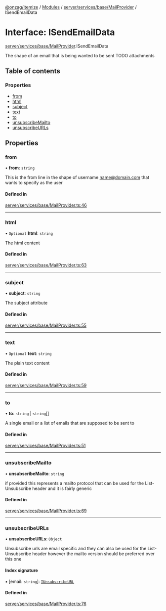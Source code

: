 [@onzag/itemize](../README.md) / [Modules](../modules.md) / [server/services/base/MailProvider](../modules/server_services_base_MailProvider.md) / ISendEmailData

# Interface: ISendEmailData

[server/services/base/MailProvider](../modules/server_services_base_MailProvider.md).ISendEmailData

The shape of an email that is being wanted to be sent
TODO attachments

## Table of contents

### Properties

- [from](server_services_base_MailProvider.ISendEmailData.md#from)
- [html](server_services_base_MailProvider.ISendEmailData.md#html)
- [subject](server_services_base_MailProvider.ISendEmailData.md#subject)
- [text](server_services_base_MailProvider.ISendEmailData.md#text)
- [to](server_services_base_MailProvider.ISendEmailData.md#to)
- [unsubscribeMailto](server_services_base_MailProvider.ISendEmailData.md#unsubscribemailto)
- [unsubscribeURLs](server_services_base_MailProvider.ISendEmailData.md#unsubscribeurls)

## Properties

### from

• **from**: `string`

This is the from line in the shape of
username <name@domain.com> that wants to specify
as the user

#### Defined in

[server/services/base/MailProvider.ts:46](https://github.com/onzag/itemize/blob/f2f29986/server/services/base/MailProvider.ts#L46)

___

### html

• `Optional` **html**: `string`

The html content

#### Defined in

[server/services/base/MailProvider.ts:63](https://github.com/onzag/itemize/blob/f2f29986/server/services/base/MailProvider.ts#L63)

___

### subject

• **subject**: `string`

The subject attribute

#### Defined in

[server/services/base/MailProvider.ts:55](https://github.com/onzag/itemize/blob/f2f29986/server/services/base/MailProvider.ts#L55)

___

### text

• `Optional` **text**: `string`

The plain text content

#### Defined in

[server/services/base/MailProvider.ts:59](https://github.com/onzag/itemize/blob/f2f29986/server/services/base/MailProvider.ts#L59)

___

### to

• **to**: `string` \| `string`[]

A single email or a list of emails that are supposed
to be sent to

#### Defined in

[server/services/base/MailProvider.ts:51](https://github.com/onzag/itemize/blob/f2f29986/server/services/base/MailProvider.ts#L51)

___

### unsubscribeMailto

• **unsubscribeMailto**: `string`

if provided this represents a mailto protocol
that can be used for the List-Unsubscribe header
and it is fairly generic

#### Defined in

[server/services/base/MailProvider.ts:69](https://github.com/onzag/itemize/blob/f2f29986/server/services/base/MailProvider.ts#L69)

___

### unsubscribeURLs

• **unsubscribeURLs**: `Object`

Unsubscribe urls are email specific and they can
also be used for the List-Unsubscribe header
however the mailto version should be preferred
over this one

#### Index signature

▪ [email: `string`]: [`IUnsubscribeURL`](server_services_base_MailProvider.IUnsubscribeURL.md)

#### Defined in

[server/services/base/MailProvider.ts:76](https://github.com/onzag/itemize/blob/f2f29986/server/services/base/MailProvider.ts#L76)
